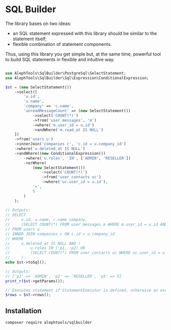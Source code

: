 # SQL Builder

The library bases on two ideas:
- an SQL statement expressed with this library should be similar to the statement itself;
- flexible combination of statement components.

Thus, using this library you get simple but, at the same time, powerful tool to build SQL statements in flexible and
intuitive way.

```php

use AlephTools\SqlBuilder\PostgreSql\SelectStatement;
use AlephTools\SqlBuilder\Sql\Expression\ConditionalExpression;

$st = (new SelectStatement())
    ->select([
        'u.id',
        'u.name',
        'company' => 'c.name',
        'unreadMessageCount' => (new SelectStatement())
            ->select('COUNT(*)')
            ->from('user_messages', 'm')
            ->where('m.user_id = u.id')
            ->andWhere('m.read_at IS NULL')
    ])
    ->from('users u')
    ->innerJoin('companies c', 'c.id = u.company_id')
    ->where('u.deleted_at IS NULL')
    ->andWhere((new ConditionalExpression())
        ->where('u.roles', 'IN', ['ADMIN', 'RESELLER'])
        ->orWhere(
            (new SelectStatement())
                ->select('COUNT(*)')
                ->from('user_contacts uc')
                ->where('uc.user_id = u.id'),
            '>',
            5
        )
    );
    
// Outputs: 
// SELECT
//     u.id, u.name, c.name company,
//     (SELECT COUNT(*) FROM user_messages m WHERE m.user_id = u.id AND m.read_at IS NULL) unreadMessageCount
// FROM users u
// INNER JOIN companies c ON c.id = u.company_id
// WHERE
//     u.deleted_at IS NULL AND (
//         u.roles IN (:p1, :p2) OR 
//         (SELECT COUNT(*) FROM user_contacts uc WHERE uc.user_id = u.id) > :p3
//     )
echo $st->toSql();

// Outputs:
// ['p1' => 'ADMIN', 'p2' => 'RESELLER', 'p3' => 5]
print_r($st->getParams());

// Executes statement if StatementExecutor is defined, otherwise an exception is thrown
$rows = $st->rows();

```

## Installation

```
composer require alephtools/sqlbuilder
```